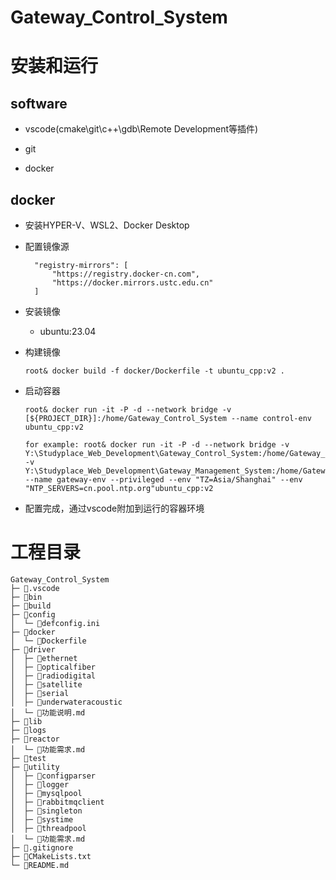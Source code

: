 # Gateway_Control_System

# 安装和运行

## software

* vscode(cmake\git\c++\gdb\Remote Development等插件)

* git

* docker

## docker

* 安装HYPER-V、WSL2、Docker Desktop

* 配置镜像源
  
  ```
    "registry-mirrors": [
        "https://registry.docker-cn.com",
        "https://docker.mirrors.ustc.edu.cn"
    ]
  ```

* 安装镜像
  
  * ubuntu:23.04

* 构建镜像
  
  ```
  root& docker build -f docker/Dockerfile -t ubuntu_cpp:v2 .
  ```

* 启动容器
  
  ```
  root& docker run -it -P -d --network bridge -v [${PROJECT_DIR}]:/home/Gateway_Control_System --name control-env ubuntu_cpp:v2
  
  for example: root& docker run -it -P -d --network bridge -v Y:\Studyplace_Web_Development\Gateway_Control_System:/home/Gateway_Control_System -v Y:\Studyplace_Web_Development\Gateway_Management_System:/home/Gateway_Management_System --name gateway-env --privileged --env "TZ=Asia/Shanghai" --env "NTP_SERVERS=cn.pool.ntp.org"ubuntu_cpp:v2
  ```

* 配置完成，通过vscode附加到运行的容器环境

# 工程目录

```
Gateway_Control_System
├─ 📁.vscode
├─ 📁bin
├─ 📁build
├─ 📁config
│  └─ 📄defconfig.ini
├─ 📁docker
│  └─ 📄Dockerfile
├─ 📁driver
│  ├─ 📁ethernet
│  ├─ 📁opticalfiber
│  ├─ 📁radiodigital
│  ├─ 📁satellite
│  ├─ 📁serial
│  ├─ 📁underwateracoustic
│  └─ 📄功能说明.md
├─ 📁lib
├─ 📁logs
├─ 📁reactor
│  └─ 📄功能需求.md
├─ 📁test
├─ 📁utility
│  ├─ 📁configparser
│  ├─ 📁logger
│  ├─ 📁mysqlpool
│  ├─ 📁rabbitmqclient
│  ├─ 📁singleton
│  ├─ 📁systime
│  ├─ 📁threadpool
│  └─ 📄功能需求.md
├─ 📄.gitignore
├─ 📄CMakeLists.txt
└─ 📄README.md
```